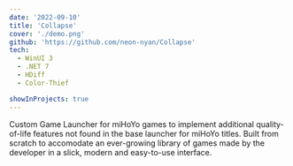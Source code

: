 ```yaml
---
date: '2022-09-10'
title: 'Collapse'
cover: './demo.png'
github: 'https://github.com/neon-nyan/Collapse'
tech:
  - WinUI 3
  - .NET 7
  - HDiff
  - Color-Thief

showInProjects: true
---
```


Custom Game Launcher for miHoYo games to implement additional quality-of-life features not found in the base launcher for miHoYo titles. Built from scratch to accomodate an ever-growing library of games made by the developer in a slick, modern and easy-to-use interface.
